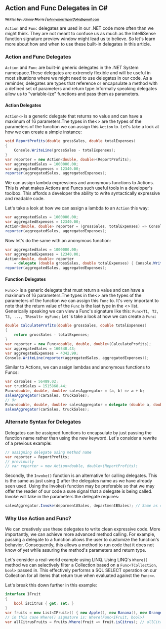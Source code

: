 ﻿## Action and Func Delegates in C#
<font size="1"> ***Written by: Johnny Morris | johnnymorrisportfolio@gmail.com*** </font> 

`Action` and `Func` delegates are used in our .NET code more often than we might think. They are not meant to confuse us as much as the IntelliSense function signature preview window might lead us to believe. So let's learn more about how and when to use these built-in delegates in this article.
### Action and Func Delegates
`Action` and `Func` are built-in generic delegates in the .NET System namespace.These delegates are extremely flexible and will be useful in most situations where we might need to use delegates in our code. As a reminder, delegates are types that reference or encapsulate a method with a defined set of parameters and return type.Informally speaking delegates allow us to "variable-ize" functions and pass them as parameters.
#### Action Delegates
`Action<>` is a generic delegate that returns no value and can have a maximum of 16 parameters.The types in the<> are the types of the parameters of the function we can assign this `Action` to.
Let's take a look at how we can create a simple instance:
```C#
void ReportProfits(double grossSales, double totalExpenses)
{
    Console.WriteLine(grossSales - totalExpenses);
}
var reporter = new Action<double, double>(ReportProfits);
var aggregatedSales = 1000000.00;
var aggregatedExpenses = 12340.00;
reporter(aggregatedSales, aggregatedExpenses);
```
We can assign lambda expressions and anonymous functions to Actions. This is what makes Actions and Funcs such useful tools in a developer's toolbox. This affords a developer the ability to write syntactically expressive and readable code.

Let's take a look at how we can assign a lambda to an `Action` this way:
```C#
var aggregatedSales = 1000000.00;
var aggregatedExpenses = 12340.00;
Action<double, double> reporter = (grossSales, totalExpenses) => Console.WriteLine(grossSales - totalExpenses);
reporter(aggregatedSales, aggregatedExpenses);
```

Now let's do the same with an anonymous function:

```C#
var aggregatedSales = 1000000.00;
var aggregatedExpenses = 12340.00;
Action<double, double> reporter
    = delegate (double grossSales, double totalExpenses) { Console.WriteLine(grossSales - totalExpenses); };
reporter(aggregatedSales, aggregatedExpenses);
```
#### Function Delegates
`Func<>` is a generic delegate that must return a value and can have a maximum of 16 parameters.The types in the<> are the types of the parameters of the function we can assign this `Func` to. It's very important to note that the return value of the `Func` is the last type in the <> list.
Generically speaking we can view a Func's signature like this:
`Func<T1, T2, T3, ..., TResult> myFunc;`
Let 's take a look at how we can create a `Func`:
```C#
double CalculateProfits(double grossSales, double totalExpenses)
{
    return grossSales - totalExpenses;
}
var reporter = new Func<double, double, double>(CalculateProfits);
var aggregatedSales = 160540.43;
var aggregatedExpenses = 4342.99;
Console.WriteLine(reporter(aggregatedSales, aggregatedExpenses));
```

Similar to Actions, we can assign lambdas and anonymous functions to Funcs:
```C#
var carSales = 56489.02;
var truckSales = 1515868.44;
Func<double, double, double> salesAggregator = (a, b) => a + b;
salesAggregator(carSales, truckSales);
// Or
Func<double, double, double> salesAggregator = delegate (double a, double b) { return a + b; };
salesAggregator(carSales, truckSales);
```
### Alternate Syntax for Delegates
Delegates can be assigned functions to encapsulate by just passing the function name rather than using the new keyword. Let's consider a rewrite of a previous example:
```C#
// assigning delegate using method name
var reporter = ReportProfits;
// previously
// var reporter = new Action<double, double>(ReportProfits);
```
Secondly, the `Invoke()` function is an alternative for calling delegates. This is the same as just using () after the delegates name as we have already seen used. Using the Invoke() function may be preferable so that we may offer the reader of our code a sure signal that a delegate is being called. Invoke will take in the parameters the delegate requires:
```C#
salesAggregator.Invoke(deparmentASales, departmentBSales); // Same as salesAggregator(deparmentASales, departmentBSales)
```
### Why Use Action and Func?
We can creatively use these delegates to write clean expressive code. More importantly, we can achieve more advanced method calling. For example, passing a delegate to a function allows the user to customize the function's behavior. Consequently, this allows a method to run code that it does not know of yet while assuring the method's parameters and return type.

Let's consider a real-world example using LINQ. Using LINQ's `Where()` method we can selectively filter a Collection based on a `Func<TCollection, bool>` passed in. This effectively performs a SQL SELECT operation on our Collection for all items that return true when evaluated against the `Func<>`.

Let's break this down further in this example:
```C#
interface IFruit
{
    bool isCitrus { get; set; }
}
var fruits = new List<IFruit>() { new Apple(), new Banana(), new Orange() };
// in this case Where() signature is: Where(Func<IFruit, bool>)
var allCitrusFruits = fruits.Where(fruit => fruit.isCitrus); // allCitrusFruits should now only be a collection containing 'Orange'
```